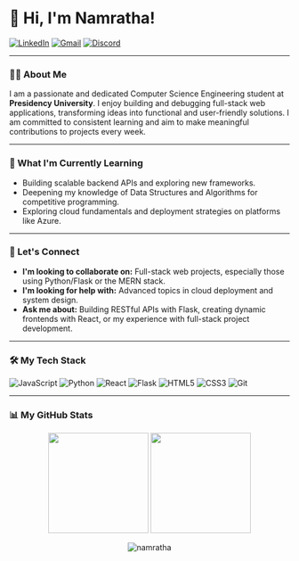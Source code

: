 
# 👋 Hi, I'm Namratha!

<p align="left">
  <a href="https://www.linkedin.com/in/namratha-3a52b5247l" target="_blank"><img src="https://img.shields.io/badge/-LinkedIn-0077B5?style=for-the-badge&logo=linkedin&logoColor=white" alt="LinkedIn"></a>
  <a href="mailto:namrathalincoln206@gmail.com"><img src="https://img.shields.io/badge/-Gmail-D14836?style=for-the-badge&logo=gmail&logoColor=white" alt="Gmail"></a>
  <a href="https://discord.com/users/1355448502393634928"><img src="https://img.shields.io/badge/-Discord-5865F2?style=for-the-badge&logo=discord&logoColor=white" alt="Discord"></a>
</p>

---

### 👨‍💻 About Me

I am a passionate and dedicated Computer Science Engineering student at **Presidency University**. I enjoy building and debugging full-stack web applications, transforming ideas into functional and user-friendly solutions. I am committed to consistent learning and aim to make meaningful contributions to projects every week.

---

### 🚀 What I'm Currently Learning

-   Building scalable backend APIs and exploring new frameworks.
-   Deepening my knowledge of Data Structures and Algorithms for competitive programming.
-   Exploring cloud fundamentals and deployment strategies on platforms like Azure.

---

### 🤝 Let's Connect

-   **I'm looking to collaborate on:** Full-stack web projects, especially those using Python/Flask or the MERN stack.
-   **I'm looking for help with:** Advanced topics in cloud deployment and system design.
-   **Ask me about:** Building RESTful APIs with Flask, creating dynamic frontends with React, or my experience with full-stack project development.

---

### 🛠️ My Tech Stack

<p align="left">
  <img src="https://img.shields.io/badge/JavaScript-F7DF1E?style=for-the-badge&logo=javascript&logoColor=black" alt="JavaScript"/>
  <img src="https://img.shields.io/badge/Python-3776AB?style=for-the-badge&logo=python&logoColor=white" alt="Python"/>
  <img src="https://img.shields.io/badge/React-20232A?style=for-the-badge&logo=react&logoColor=61DAFB" alt="React"/>
  <img src="https://img.shields.io/badge/Flask-000000?style=for-the-badge&logo=flask&logoColor=white" alt="Flask"/>
  <img src="https://img.shields.io/badge/HTML5-E34F26?style=for-the-badge&logo=html5&logoColor=white" alt="HTML5"/>
  <img src="https://img.shields.io/badge/CSS3-1572B6?style=for-the-badge&logo=css3&logoColor=white" alt="CSS3"/>
  <img src="https://img.shields.io/badge/Git-F05032?style=for-the-badge&logo=git&logoColor=white" alt="Git"/>
</p>

---

### 📊 My GitHub Stats

<p align="center">
  <img height="180em" src="https://github-readme-stats.vercel.app/api?username=Namratha1305&show_icons=true&theme=dracula&include_all_commits=true&count_private=true"/>
  <img height="180em" src="https://github-readme-stats.vercel.app/api/top-langs/?username=Namratha1305&layout=compact&langs_count=8&theme=dracula"/>
</p>

<p align="center">
  <img align="center" src="https://github-readme-streak-stats.herokuapp.com/?user=Namratha1305&theme=dracula" alt="namratha" />
</p>
